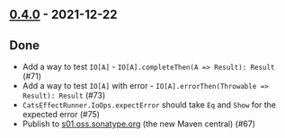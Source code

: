 ## [0.4.0](https://github.com/kevin-lee/extras/issues?utf8=%E2%9C%93&q=is%3Aissue+is%3Aclosed+-label%3Ainvalid+milestone%3Amilestone4) - 2021-12-22

## Done
* Add a way to test `IO[A]` - `IO[A].completeThen(A => Result): Result` (#71)
* Add a way to test `IO[A]` with error - `IO[A].errorThen(Throwable => Result): Result` (#73)
* `CatsEffectRunner.IoOps.expectError` should take `Eq` and `Show` for the expected error (#75)
* Publish to [s01.oss.sonatype.org](https://s01.oss.sonatype.org) (the new Maven central) (#67)
